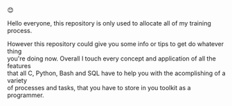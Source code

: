 :blush:

Hello everyone, this repository is only used to allocate all of my training process.

However this repository could give you some info or tips to get do whatever thing  
you're doing now. Overall I touch every concept and application of all the features  
that all C, Python, Bash and SQL have to help you with the acomplishing of a variety  
of processes and tasks, that you have to store in you toolkit as a programmer.  


